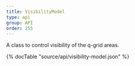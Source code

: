 ```yaml
---
title: VisibilityModel
type: api
group: API
order: 255
---
```

A class to control visibility of the q-grid areas.

{% docTable "source/api/visibility-model.json" %}


